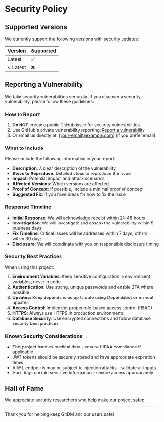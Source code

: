 # Security Policy

## Supported Versions

We currently support the following versions with security updates:

| Version | Supported          |
| ------- | ------------------ |
| Latest  | :white_check_mark: |
| < Latest| :x:                |

## Reporting a Vulnerability

We take security vulnerabilities seriously. If you discover a security vulnerability, please follow these guidelines:

### How to Report

1. **Do NOT** create a public GitHub issue for security vulnerabilities
2. Use GitHub's private vulnerability reporting: [Report a vulnerability](https://github.com/your-username/gitDM/security/advisories/new)
3. Or email us directly at: [your-email@example.com] (if you prefer email)

### What to Include

Please include the following information in your report:

- **Description**: A clear description of the vulnerability
- **Steps to Reproduce**: Detailed steps to reproduce the issue
- **Impact**: Potential impact and attack scenarios
- **Affected Versions**: Which versions are affected
- **Proof of Concept**: If possible, include a minimal proof of concept
- **Suggested Fix**: If you have ideas for how to fix the issue

### Response Timeline

- **Initial Response**: We will acknowledge receipt within 24-48 hours
- **Investigation**: We will investigate and assess the vulnerability within 5 business days
- **Fix Timeline**: Critical issues will be addressed within 7 days, others within 30 days
- **Disclosure**: We will coordinate with you on responsible disclosure timing

### Security Best Practices

When using this project:

1. **Environment Variables**: Keep sensitive configuration in environment variables, never in code
2. **Authentication**: Use strong, unique passwords and enable 2FA where possible
3. **Updates**: Keep dependencies up to date using Dependabot or manual updates
4. **Access Control**: Implement proper role-based access control (RBAC)
5. **HTTPS**: Always use HTTPS in production environments
6. **Database Security**: Use encrypted connections and follow database security best practices

### Known Security Considerations

- This project handles medical data - ensure HIPAA compliance if applicable
- JWT tokens should be securely stored and have appropriate expiration times
- AI/ML endpoints may be subject to injection attacks - validate all inputs
- Audit logs contain sensitive information - secure access appropriately

## Hall of Fame

We appreciate security researchers who help make our project safer:

<!-- Add security researchers who have responsibly disclosed vulnerabilities -->

---

Thank you for helping keep GitDM and our users safe!
